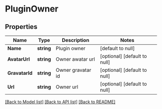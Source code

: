 # PluginOwner

## Properties
Name | Type | Description | Notes
------------ | ------------- | ------------- | -------------
**Name** | **string** | Plugin owner | [default to null]
**AvatarUrl** | **string** | Owner awatar url | [optional] [default to null]
**GravatarId** | **string** | Owner gravatar id | [optional] [default to null]
**Url** | **string** | Owner url | [optional] [default to null]

[[Back to Model list]](../README.md#documentation-for-models) [[Back to API list]](../README.md#documentation-for-api-endpoints) [[Back to README]](../README.md)


